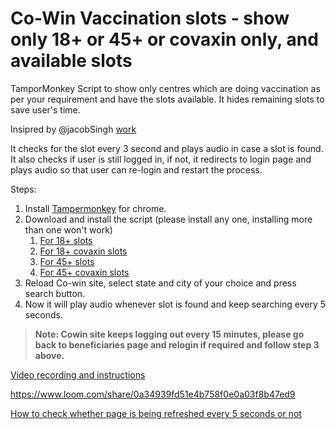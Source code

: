 # Co-Win Vaccination slots - show only 18+ or 45+ or covaxin only, and available slots

TamporMonkey Script to show only centres which are doing vaccination as per your requirement and have the slots available.
It hides remaining slots to save user's time.

Insipred by @jacobSingh [work](https://github.com/jacobSingh/cowin-18plus-userscript)

It checks for the slot every 3 second and plays audio in case a slot is found. It also checks if user is still logged in, if not, it redirects to login page and plays audio so that user can re-login and restart the process.

Steps:
1. Install [Tampermonkey](https://chrome.google.com/webstore/detail/tampermonkey/dhdgffkkebhmkfjojejmpbldmpobfkfo?hl=en) for chrome. 
2. Download and install the script (please install any one, installing more than one won't work)
   1. [For 18+ slots](https://github.com/pankajbatra/cowin-show-only-18-available/raw/main/cowin.18available.user.js)
   2. [For 18+ covaxin slots](https://github.com/pankajbatra/cowin-show-only-18-available/raw/main/cowin.covaxin18available.user.js)
   3. [For 45+ slots](https://github.com/pankajbatra/cowin-show-only-18-available/raw/main/cowin.45available.user.js)
   4. [For 45+ covaxin slots](https://github.com/pankajbatra/cowin-show-only-18-available/raw/main/cowin.covaxin45available.user.js)
3. Reload Co-win site, select state and city of your choice and press search button.
4. Now it will play audio whenever slot is found and keep searching every 5 seconds.

> **Note: Cowin site keeps logging out every 15 minutes, please go back to beneficiaries page and relogin if required and follow step 3 above.**

[Video recording and instructions](https://www.loom.com/share/0a34939fd51e4b758f0e0a03f8b47ed9)

https://www.loom.com/share/0a34939fd51e4b758f0e0a03f8b47ed9


[How to check whether page is being refreshed every 5 seconds or not](https://www.loom.com/share/c46722780d7843f69a70994b734d9b44)
